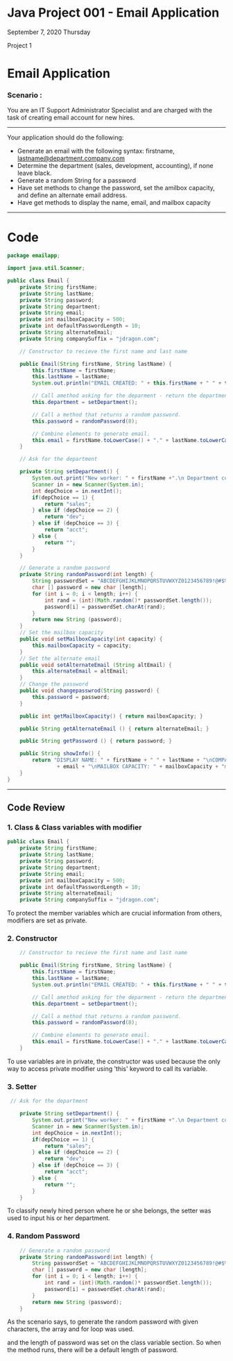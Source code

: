 # Java Project 001 - Email Application

September 7, 2020 Thursday

Project 1

# Email Application

### Scenario : 
You are an IT Support Administrator Specialist and are charged with the task of creating email account for new hires.

---

Your application should do the following:

- Generate an email with the following syntax: firstname, lastname@department.company.com
- Determine the department (sales, development, accounting), if none leave black.
- Generate a random String for a password
- Have set methods to change the password, set the amilbox capacity, and define an alternate email address.
- Have get methods to display the name, email, and mailbox capacity

---

# Code

```java
package emailapp;

import java.util.Scanner;

public class Email {
    private String firstName;
    private String lastName;
    private String password;
    private String department;
    private String email;
    private int mailboxCapacity = 500;
    private int defaultPasswordLength = 10;
    private String alternateEmail;
    private String companySuffix = "jdragon.com";

    // Constructor to recieve the first name and last name

    public Email(String firstName, String lastName) {
        this.firstName = firstName;
        this.lastName = lastName;
        System.out.println("EMAIL CREATED: " + this.firstName + " " + this.lastName);

        // Call amethod asking for the deparment - return the department.
        this.department = setDepartment();

        // Call a method that returns a random password.
        this.password = randomPassword(8);

        // Combine elements to generate email.
        this.email = firstName.toLowerCase() + "." + lastName.toLowerCase() + "@"+ department + "." + companySuffix;
    }

    // Ask for the department

    private String setDepartment() {
        System.out.print("New worker: " + firstName +".\n Department codes: \n1 for Sales\n2 Development\n3 for Accounting\n0 for none\nEnter department code: ");
        Scanner in = new Scanner(System.in);
        int depChoice = in.nextInt();
        if(depChoice == 1) {
            return "sales";
        } else if (depChoice == 2) {
            return "dev";
        } else if (depChoice == 3) {
            return "acct";
        } else {
            return "";
        }
    }

    // Generate a random password
    private String randomPassword(int length) {
        String passwordSet = "ABCDEFGHIJKLMNOPQRSTUVWXYZ0123456789!@#$%";
        char [] password = new char [length];
        for (int i = 0; i < length; i++) {
            int rand = (int)(Math.random()* passwordSet.length());
            password[i] = passwordSet.charAt(rand);
        }
        return new String (password);
    }
    // Set the mailbox capacity
    public void setMailboxCapacity(int capacity) {
        this.mailboxCapacity = capacity;
    }
    // Set the alternate email
    public void setAlternateEmail (String altEmail) {
        this.alternateEmail = altEmail;
    }
    // Change the password
    public void changepasswrod(String password) {
        this.password = password;
    }

    public int getMailboxCapacity() { return mailboxCapacity; }

    public String getAlternateEmail () { return alternateEmail; }

    public String getPassword () { return password; }

    public String showInfo() {
        return "DISPLAY NAME: " + firstName + " " + lastName + "\nCOMPANY EMAIL: "
                + email + "\nMAILBOX CAPACITY: " + mailboxCapacity + "mb";
    }
}
```

---

## Code Review

### 1. Class & Class variables with modifier

```java
public class Email {
    private String firstName;
    private String lastName;
    private String password;
    private String department;
    private String email;
    private int mailboxCapacity = 500;
    private int defaultPasswordLength = 10;
    private String alternateEmail;
    private String companySuffix = "jdragon.com";
```

  To protect the member variables which are crucial information from others, modifiers are set as private. 

### 2. Constructor

```java
    // Constructor to recieve the first name and last name

    public Email(String firstName, String lastName) {
        this.firstName = firstName;
        this.lastName = lastName;
        System.out.println("EMAIL CREATED: " + this.firstName + " " + this.lastName);

        // Call amethod asking for the deparment - return the department.
        this.department = setDepartment();

        // Call a method that returns a random password.
        this.password = randomPassword(8);

        // Combine elements to generate email.
        this.email = firstName.toLowerCase() + "." + lastName.toLowerCase() + "@"+ department + "." + companySuffix;
    }
```

   To use variables are in private, the constructor was used because the only way to access private modifier using 'this' keyword to call its variable.

### 3. Setter

```java
 // Ask for the department

    private String setDepartment() {
        System.out.print("New worker: " + firstName +".\n Department codes: \n1 for Sales\n2 Development\n3 for Accounting\n0 for none\nEnter department code: ");
        Scanner in = new Scanner(System.in);
        int depChoice = in.nextInt();
        if(depChoice == 1) {
            return "sales";
        } else if (depChoice == 2) {
            return "dev";
        } else if (depChoice == 3) {
            return "acct";
        } else {
            return "";
        }
    }
```

  To classify newly hired person where he or she belongs, the setter was used to input his or her department.

### 4. Random Password

```java
    // Generate a random password
    private String randomPassword(int length) {
        String passwordSet = "ABCDEFGHIJKLMNOPQRSTUVWXYZ0123456789!@#$%";
        char [] password = new char [length];
        for (int i = 0; i < length; i++) {
            int rand = (int)(Math.random()* passwordSet.length());
            password[i] = passwordSet.charAt(rand);
        }
        return new String (password);
    }
```

 As the scenario says, to generate the random password with given characters, the array and for loop was used. 

 and the length of password was set on the class variable section. So when the method runs, there will be a default length of password.